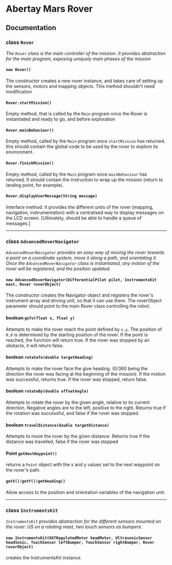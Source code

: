 # Abertay Mars Rover

## Documentation

### class `Rover`

_The `Rover` class is the main controller of the mission. It provides abstraction for the main program, exposing uniquely main phases of the mission_

#### `new Rover()`

The constructor creates a new rover instance, and takes care of setting up the sensors, motors and mapping objects. This method shouldn't need modification

#### `Rover.startMission()`

Empty method, that is called by the `Main` program once the Rover is instantiated and ready to go, and before exploration

#### `Rover.mainBehaviour()`

Empty method, called by the `Main` program once `startMission` has returned. this should contain the global code to be used by the rover to explore its environment.

#### `Rover.finishMission()`

Empty method, called by the `Main` program once `mainBehaviour` has returned. It should contain the instruction to wrap up the mission (return to landing point, for example).

#### `Rover.displayUserMessage(String message)`

Interface method. It provides the different units of the rover (mapping, navigation, instrumentation) with a centralised way to display messages on the LCD screen. [Ultimately, should be able to handle a queue of messages.]

***

### class `AdvancedRoverNavigator`

_`AdvancedRoverNavigator` provides an easy way of moving the rover towards a point on a coordinate system, move it along a path, and orientating it. Once the `AdvancedRoverNavigator` class is instantiated, any motion of the rover will be registered, and the position updated._

#### `new AdvancedRoverNavigator(DifferentialPilot pilot, InstrumentsKit mast, Rover roverObject)`

The constructor creates the Navigator object and registers the rover's instrument array and driving unit, so that it can use them. The roverObject parameter should point to the main Rover class controlling the robot.

#### boolean `goTo(float x, float y)`

Attempts to make the rover reach the point defined by `x,y`. The position of `0,0` is determined by the starting position of the rover. If the point is reached, the function will return true. If the rover was stopped by an obstacle, it will return false.

#### boolean `rotateTo(double targetHeading)`

Attempts to make the rover face the give heading. (0/360 being the direction the rover was facing at the beginning of the mission). If the motion was successful, returns true. If the rover was stopped, return false.

#### boolean `rotateBy(double offsetAngle)`

Attempts to rotate the rover by the given angle, relative to its current direction. Negative angles are to the left, positive to the right. Returns true if the rotation was successful, and false if the rover was stopped.

#### boolean `travelDistance(double targetDistance)`

Attempts to move the rover by the given distance. Returns true if the distance was travelled, false if the rover was stopped


#### Point `getNextWaypoint()`

returns a `Point` object with the x and y values set to the next waypoint on the rover's path.

#### `getX()/getY()/getHeading()`

Allow access to the position and orientation variables of the navigation unit.

***

### class `InstrumentsKit`

_`InstrumentsKit` provides abstraction for the different sensors mounted on the rover: US on a rotating mast, two touch sensors as bumpers._

#### `new InstrumentsKit(NXTRegulatedMotor headMotor, UltrasonicSensor headSonic, TouchSensor leftBumper, TouchSensor rightBumper, Rover roverObject)`

creates the InstrumentsKit instance.